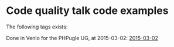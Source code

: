 Code quality talk code examples
======

The following tags exists:

Done in Venlo for the PHPugle UG, at 2015-03-02:
[2015-03-02](https://github.com/unreal4u/code-quality-talk/releases/tag/2015-03-02)
